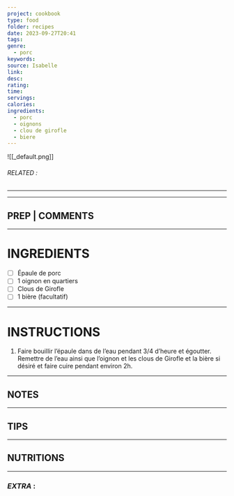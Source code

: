 ```yaml
---
project: cookbook
type: food
folder: recipes
date: 2023-09-27T20:41
tags: 
genre:
  - porc
keywords: 
source: Isabelle
link: 
desc: 
rating: 
time: 
servings: 
calories: 
ingredients:
  - porc
  - oignons
  - clou de girofle
  - biere
---
```


![[_default.png]]
###### *RELATED* : 
---


---
## PREP | COMMENTS



---
# INGREDIENTS

- [ ] Épaule de porc
- [ ] 1 oignon en quartiers
- [ ] Clous de Girofle
- [ ] 1 bière (facultatif)

---
# INSTRUCTIONS

1. Faire bouillir l’épaule dans de l’eau pendant 3/4 d’heure et égoutter. Remettre de l’eau ainsi que l’oignon et les clous de Girofle et la bière si désiré et faire cuire pendant environ 2h.

---
## NOTES



---
## TIPS



---
## NUTRITIONS



---
### *EXTRA* :



